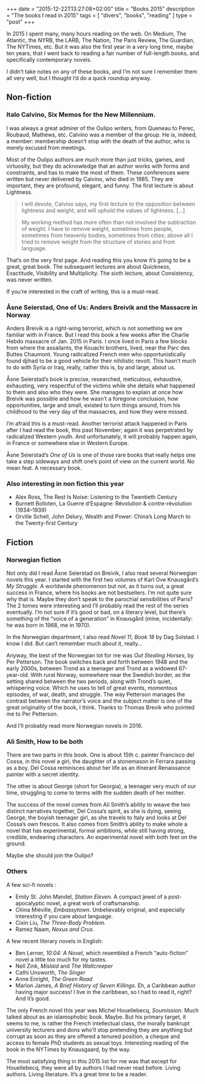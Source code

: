 +++
date = "2015-12-22T13:27:08+02:00"
title = "Books 2015"
description = "The books I read in 2015"
tags = [ "divers", "books", "reading" ]
type = "post"
+++

In 2015 I spent many, many hours reading on the web. On Medium, The Atlantic, the NYRB, the LARB, The Nation, The Paris Review, The Guardian, The NYTimes, etc. But it was also the first year in a very long time, maybe ten years, that I went back to reading a fair number of full-length books, and specifically contemporary novels.

I didn’t take notes on any of these books, and I’m not sure I remember them all very well, but I thought I’d do a quick roundup anyway.

## Non-fiction

### Italo Calvino, Six Memos for the New Millennium.

I was always a great admirer of the Oulipo writers, from Queneau to Perec, Roubaud, Mathews, etc. Calvino was a member of the group. He is, indeed, a member: membership doesn’t stop with the death of the author, who is merely excused from meetings.

Most of the Oulipo authors are much more than just tricks, games, and virtuosity, but they do acknowledge that an author works with forms and constraints, and has to make the most of them. These conferences were written but never delivered by Calvino, who died in 1985. They are important, they are profound, elegant, and funny. The first lecture is about Lightness.

> I will devote, Calvino says, my first lecture to the opposition between lightness and weight, and will uphold the values of lightness. […]

> My working method has more often than not involved the subtraction of weight. I have to remove weight, sometimes from people, sometimes from heavenly bodies, sometimes from cities; above all I tried to remove weight from the structure of stories and from language.

That’s on the very first page. And reading this you know it’s going to be a great, great book. The subsequent lectures are about Quickness, Exactitude, Visibility and Multiplicity. The sixth lecture, about Consistency, was never written.

If you’re interested in the craft of writing, this is a must-read.

### Åsne Seierstad, One of Us: Anders Breivik and the Massacre in Norway

Anders Breivik is a right-wing terrorist, which is not something we are familiar with in France. But I read this book a few weeks after the Charlie Hebdo massacre of Jan. 2015 in Paris. I once lived in Paris a few blocks from where the assailants, the Kouachi brothers, lived, near the Parc des Buttes Chaumont. Young radicalized French men who opportunistically found djihad to be a good vehicle for their nihilistic revolt. This hasn’t much to do with Syria or Iraq, really, rather this is, by and large, about us.

Åsne Seierstad’s book is precise, researched, meticulous, exhaustive, exhausting, very respectful of the victims while she details what happened to them and also who they were. She manages to explain at once how Breivik was possible and how he wasn’t a foregone conclusion, how opportunities, large and small, existed to turn things around, from his childhood to the very day of the massacres, and how they were missed.

I’m afraid this is a must-read. Another terrorist attack happened in Paris after I had read the book, this past November; again it was perpetrated by radicalized Western youth. And unfortunately, it will probably happen again, in France or somewhere else in Western Europe.

Åsne Seierstad’s *One of Us* is one of those rare books that really helps one take a step sideways and shift one’s point of view on the current world. No mean feat. A necessary book.

### Also interesting in non fiction this year

- Alex Ross, The Rest Is Noise: Listening to the Twentieth Century
- Burnett Bolloten, La Guerre d’Espagne: Révolution & contre-révolution (1934–1939)
- Orville Schell, John Delury, Wealth and Power: China’s Long March to the Twenty-first Century

## Fiction

### Norwegian fiction

Not only did I read Åsne Seierstad on Breivik, I also read several Norwegian novels this year. I started with the first two volumes of Karl Ove Knausgård’s *My Struggle*. A worldwide phenomenon but not, as it turns out, a great success in France, where his books are not bestsellers. I’m not quite sure why that is. Maybe they don’t speak to the parochial sensibilities of Paris? The 2 tomes were interesting and I’ll probably read the rest of the series eventually. I’m not sure if it’s good or bad, on a literary level, but there’s something of the “voice of a generation” in Knausgård (mine, incidentally: he was born in 1968, me in 1970).

In the Norwegian department, I also read *Novel 11, Book 18* by Dag Solstad. I know I did. But can’t remember much about it, really…

Anyway, the best of the Norwegian lot for me was *Out Stealing Horses*, by Per Petterson. The book switches back and forth between 1948 and the early 2000s, between Trond as a teenager and Trond as a widowed 67-year-old. With rural Norway, somewhere near the Swedish border, as the setting shared between the two periods, along with Trond’s quiet, whispering voice. Which he uses to tell of great events, momentous episodes, of war, death, and struggle. The way Petterson manages the contrast between the narrator’s voice and the subject matter is one of the great originality of the book, I think. Thanks to Thomas Brevik who pointed me to Per Petterson.

And I’ll probably read more Norwegian novels in 2016.

### Ali Smith, How to be both

There are two parts in this book. One is about 15th c. painter Francisco del Cossa, in this novel a girl, the daughter of a stonemason in Ferrara passing as a boy. Del Cossa reminisces about her life as an itinerant Renaissance painter with a secret identity.

The other is about George (short for Georgia), a teenager very much of our time, struggling to come to terms with the sudden death of her mother.

The success of the novel comes from Ali Smith’s ability to weave the two distinct narratives together, Del Cossa’s spirit, as she is dying, seeing George, the boyish teenager girl, as she travels to Italy and looks at Del Cossa’s own frescos. It also comes from Smith’s ability to make whole a novel that has experimental, formal ambitions, while still having strong, credible, endearing characters. An experimental novel with both feet on the ground.

Maybe she should join the Oulipo?

### Others

A few sci-fi novels :

- Emily St. John Mandel, *Station Eleven*. A compact jewel of a post-apocalyptic novel, a great work of craftsmanship.
- China Miéville, *Embassytown*. Unbelievably original, and especially interesting if you care about language.
- Cixin Liu, *The Three-Body Problem*.
- Ramez Naam, *Nexus and Crux*.

A few recent literary novels in English:

- Ben Lerner, *10:04: A Novel*, which resembled a French “auto-fiction” novel a little too much for my tastes.
- Nell Zink, *Mislaid* and *The Wallcreeper*
- Cathi Unsworth, *The Singer*
- Anne Enright, *The Green Road*
- Marlon James, *A Brief History of Seven Killings*. Eh, a Caribbean author having major success! I live in the caribbean, so I had to read it, right? And it’s good.

The only French novel this year was Michel Houellebecq, *Soumission*. Much talked about as an islamophobic book. Maybe. But his primary target, it seems to me, is rather the French intellectual class, the morally bankrupt university lecturers and dons who’ll stop pretending they are anything but corrupt as soon as they are offered a tenured position, a cheque and access to female PhD students as sexual toys. Interesting reading of the book in the NYTimes by Knausgaard, by the way.

The most satisfying thing in this 2015 list for me was that except for Houellebecq, they were all by authors I had never read before. Living authors. Living literature. It’s a great time to be a reader.